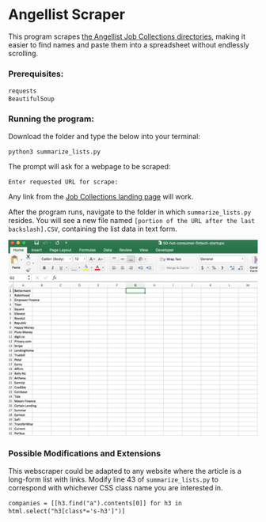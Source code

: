 # Angellist Scraper

This program scrapes [the Angellist Job Collections directories](https://angel.co/job-collections/), making it easier to find names and paste them into a spreadsheet without endlessly scrolling.

### Prerequisites:
```
requests
BeautifulSoup
```

### Running the program:
Download the folder and type the below into your terminal:

```
python3 summarize_lists.py
```

The prompt will ask for a webpage to be scraped:

```
Enter requested URL for scrape:
```

Any link from the [Job Collections landing page](https://angel.co/job-collections/) will work.

After the program runs, navigate to the folder in which `summarize_lists.py` resides. You will see a new file named `[portion of the URL after the last backslash].CSV`, containing the list data in text form.

![Demo](/Demo.png)

### Possible Modifications and Extensions
This webscraper could be adapted to any website where the article is a long-form list with links. Modify line 43 of `summarize_lists.py` to correspond with whichever CSS class name you are interested in.

```
companies = [[h3.find("a").contents[0]] for h3 in html.select("h3[class*='s-h3']")]
```
